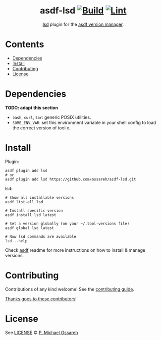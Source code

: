 <div align="center">

# asdf-lsd [![Build](https://github.com/ossareh/asdf-lsd/actions/workflows/build.yml/badge.svg)](https://github.com/ossareh/asdf-lsd/actions/workflows/build.yml) [![Lint](https://github.com/ossareh/asdf-lsd/actions/workflows/lint.yml/badge.svg)](https://github.com/ossareh/asdf-lsd/actions/workflows/lint.yml)

[lsd](https://github.com/lsd-rs/lsd) plugin for the [asdf version manager](https://asdf-vm.com).

</div>

# Contents

- [Dependencies](#dependencies)
- [Install](#install)
- [Contributing](#contributing)
- [License](#license)

# Dependencies

**TODO: adapt this section**

- `bash`, `curl`, `tar`: generic POSIX utilities.
- `SOME_ENV_VAR`: set this environment variable in your shell config to load the correct version of tool x.

# Install

Plugin:

```shell
asdf plugin add lsd
# or
asdf plugin add lsd https://github.com/ossareh/asdf-lsd.git
```

lsd:

```shell
# Show all installable versions
asdf list-all lsd

# Install specific version
asdf install lsd latest

# Set a version globally (on your ~/.tool-versions file)
asdf global lsd latest

# Now lsd commands are available
lsd --help
```

Check [asdf](https://github.com/asdf-vm/asdf) readme for more instructions on how to
install & manage versions.

# Contributing

Contributions of any kind welcome! See the [contributing guide](contributing.md).

[Thanks goes to these contributors](https://github.com/ossareh/asdf-lsd/graphs/contributors)!

# License

See [LICENSE](LICENSE) © [P. Michael Ossareh](https://github.com/ossareh/)
